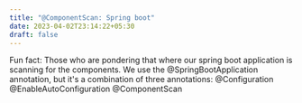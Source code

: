 ```yaml
---
title: "@ComponentScan: Spring boot"
date: 2023-04-02T23:14:22+05:30
draft: false
---
```


Fun fact: Those who are pondering that where our spring boot application is scanning for the components. 
           We use the @SpringBootApplication annotation, but it's a combination of three annotations:
                @Configuration
                @EnableAutoConfiguration
                @ComponentScan

